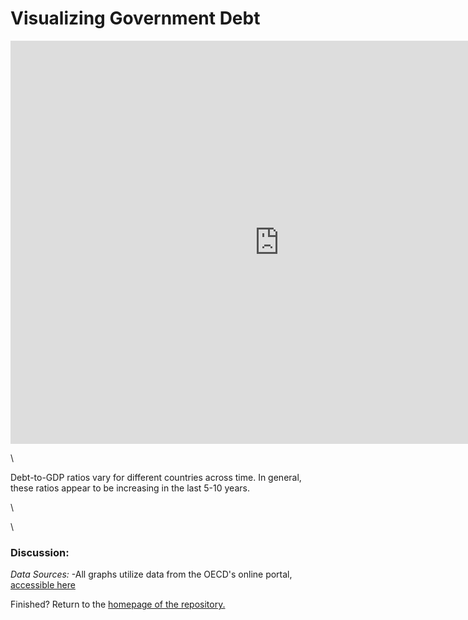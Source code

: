 # Visualizing Government Debt 


<iframe src="https://data.oecd.org/chart/6O87" width="860" height="645" style="border: 0" mozallowfullscreen="true" webkitallowfullscreen="true" allowfullscreen="true"><a href="https://data.oecd.org/chart/6O87" target="_blank">OECD Chart: General government debt, Total, % of GDP, Annual, 2019</a></iframe>

\


Debt-to-GDP ratios vary for different countries across time. In general, these ratios appear to be increasing in the last 5-10 years. 

<div class="flourish-embed flourish-chart" data-src="visualisation/11132696"><script src="https://public.flourish.studio/resources/embed.js"></script></div>

\


<div class="flourish-embed flourish-scatter" data-src="visualisation/11140377"><script src="https://public.flourish.studio/resources/embed.js"></script></div>

\

### Discussion: 

*Data Sources:*
-All graphs utilize data from the OECD's online portal, [accessible here](https://data.oecd.org/gga/general-government-debt.htm)

Finished? Return to the [homepage of the repository.](README.md)
